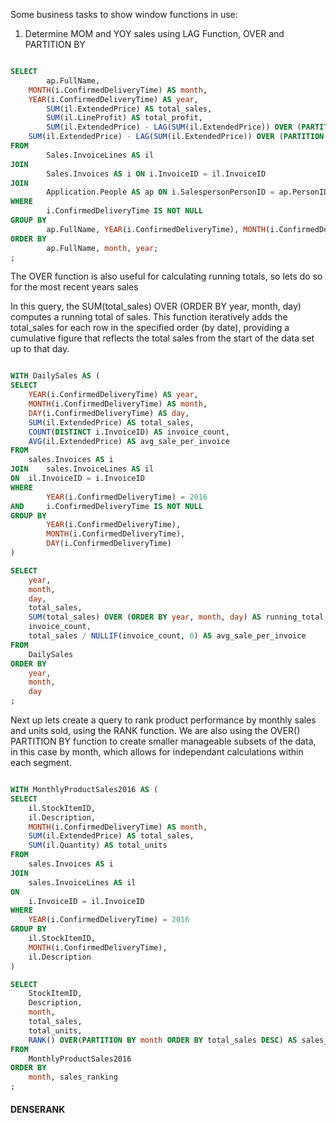 Some business tasks to show window functions in use: 

1. Determine MOM and YOY sales using LAG Function, OVER and PARTITION BY

```sql

SELECT 
    	ap.FullName,
	MONTH(i.ConfirmedDeliveryTime) AS month,
	YEAR(i.ConfirmedDeliveryTime) AS year,
    	SUM(il.ExtendedPrice) AS total_sales,
    	SUM(il.LineProfit) AS total_profit,
    	SUM(il.ExtendedPrice) - LAG(SUM(il.ExtendedPrice)) OVER (PARTITION BY ap.FullName ORDER BY YEAR(i.ConfirmedDeliveryTime)) AS YoYGrowth,
	SUM(il.ExtendedPrice) - LAG(SUM(il.ExtendedPrice)) OVER (PARTITION BY ap.FullName ORDER BY MONTH(i.ConfirmedDeliveryTime)) AS MoMGrowth
FROM 
    	Sales.InvoiceLines AS il
JOIN 
    	Sales.Invoices AS i ON i.InvoiceID = il.InvoiceID
JOIN 
    	Application.People AS ap ON i.SalespersonPersonID = ap.PersonID
WHERE
    	i.ConfirmedDeliveryTime IS NOT NULL
GROUP BY 
    	ap.FullName, YEAR(i.ConfirmedDeliveryTime), MONTH(i.ConfirmedDeliveryTime)
ORDER BY 
    	ap.FullName, month, year;
;

```

The OVER function is also useful for calculating running totals, so lets do so for the most recent years sales 

In this query, the SUM(total_sales) OVER (ORDER BY year, month, day) computes a running total of sales. This function iteratively adds the total_sales for each row in the specified order (by date), providing a cumulative figure that reflects the total sales from the start of the data set up to that day.

```sql

WITH DailySales AS (
SELECT 
	YEAR(i.ConfirmedDeliveryTime) AS year,
	MONTH(i.ConfirmedDeliveryTime) AS month,
	DAY(i.ConfirmedDeliveryTime) AS day,
	SUM(il.ExtendedPrice) AS total_sales,
	COUNT(DISTINCT i.InvoiceID) AS invoice_count,
	AVG(il.ExtendedPrice) AS avg_sale_per_invoice
FROM
  	sales.Invoices AS i
JOIN 	sales.InvoiceLines AS il
ON 	il.InvoiceID = i.InvoiceID
WHERE
    	YEAR(i.ConfirmedDeliveryTime) = 2016
AND 	i.ConfirmedDeliveryTime IS NOT NULL 
GROUP BY 
    	YEAR(i.ConfirmedDeliveryTime),
    	MONTH(i.ConfirmedDeliveryTime),
    	DAY(i.ConfirmedDeliveryTime)
)

SELECT 
	year,
	month,
	day,
	total_sales,
	SUM(total_sales) OVER (ORDER BY year, month, day) AS running_total,
	invoice_count,
	total_sales / NULLIF(invoice_count, 0) AS avg_sale_per_invoice
FROM
  	DailySales
ORDER BY
	year,
	month,
	day
;

```

Next up lets create a query to rank product performance by monthly sales and units sold, using the RANK function. 
We are also using the OVER() PARTITION BY function to create smaller manageable subsets of the data, in this case by month, which allows for independant calculations within each segment.

```sql

WITH MonthlyProductSales2016 AS (
SELECT
	il.StockItemID,
	il.Description,
	MONTH(i.ConfirmedDeliveryTime) AS month,
	SUM(il.ExtendedPrice) AS total_sales,
	SUM(il.Quantity) AS total_units
FROM 
	sales.Invoices AS i
JOIN
	sales.InvoiceLines AS il
ON
	i.InvoiceID = il.InvoiceID
WHERE 
	YEAR(i.ConfirmedDeliveryTime) = 2016
GROUP BY 
	il.StockItemID,
	MONTH(i.ConfirmedDeliveryTime),
	il.Description
)

SELECT 
	StockItemID,
	Description,
	month,
	total_sales,
	total_units,
	RANK() OVER(PARTITION BY month ORDER BY total_sales DESC) AS sales_ranking
FROM
	MonthlyProductSales2016
ORDER BY
	month, sales_ranking
;

```

#### DENSERANK


